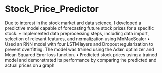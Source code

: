 # Stock_Price_Predictor
Due to interest in the stock market and data science, I developed a predictive model capable of forecasting future stock prices for a specific stock.
• Implemented data preprocessing steps, including data import, selection of relevant features, and normalization using MinMaxScaler
• Used an RNN model with four LSTM layers and Dropout regularization to prevent overfitting. The model was trained using the Adam optimizer
and Mean Squared Error loss function.
• Predicted stock prices using a trained model and demonstrated its performance by comparing the predicted and actual prices on a graph
